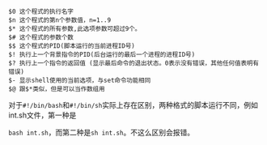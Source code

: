 ```
$0 这个程式的执行名字
$n 这个程式的第n个参数值，n=1..9
$* 这个程式的所有参数,此选项参数可超过9个。
$# 这个程式的参数个数
$$ 这个程式的PID(脚本运行的当前进程ID号)
$! 执行上一个背景指令的PID(后台运行的最后一个进程的进程ID号)
$? 执行上一个指令的返回值 (显示最后命令的退出状态。0表示没有错误，其他任何值表明有错误)
$- 显示shell使用的当前选项，与set命令功能相同
$@ 跟$*类似，但是可以当作数组用
```

对于`#!/bin/bash`和`#!/bin/sh`实际上存在区别，两种格式的脚本运行不同，例如int.sh文件，第一种是

`bash int.sh`，而第二种是`sh int.sh`。不这么区别会报错。